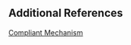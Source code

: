 ## Additional References

<ins>[Compliant Mechanism](https://public.websites.umich.edu/~awtar/PHD/Diaphragm.pdf)</ins>